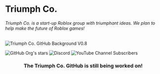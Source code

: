 # Triumph Co.
###### Triumph Co. is a start-up Roblox group with triumphant ideas. We plan to help make the future of Roblox games!
<img src="https://user-images.githubusercontent.com/81161288/173446795-064693e1-3118-4062-a1b4-d1c3c300f5db.gif" alt="Triumph Co. GitHub Background V0.8" />

![GitHub Org's stars](https://img.shields.io/github/stars/Triumph-Co?color=%23FFF000&label=Stars%20%E2%AD%90&logo=github)
![Discord](https://img.shields.io/discord/705520188820553809?color=%2300AECD&label=Discord&logo=Discord)
![YouTube Channel Subscribers](https://img.shields.io/youtube/channel/subscribers/UCk8HpPl6sl0snTFRxfPkyqQ?color=%23FF0000&label=Subscribers&logo=YouTube)

<h3 align="center">The Triumph Co. GitHub is still being worked on!</h3>

<!--

## Hi there 👋



**Here are some ideas to get you started:**

🙋‍♀️ A short introduction - what is your organization all about?
🌈 Contribution guidelines - how can the community get involved?
👩‍💻 Useful resources - where can the community find your docs? Is there anything else the community should know?
🍿 Fun facts - what does your team eat for breakfast?
🧙 Remember, you can do mighty things with the power of [Markdown](https://docs.github.com/github/writing-on-github/getting-started-with-writing-and-formatting-on-github/basic-writing-and-formatting-syntax)
-->
